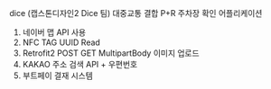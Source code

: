 dice
(캡스톤디자인2 Dice 팀) 대중교통 결합 P+R 주차장 확인 어플리케이션


1. 네이버 맵 API 사용
2. NFC TAG UUID Read
3. Retrofit2 POST GET MultipartBody 이미지 업로드
4. KAKAO 주소 검색 API + 우편번호
5. 부트페이 결재 시스템
